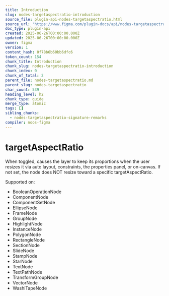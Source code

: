 ```yaml
---
title: Introduction
slug: nodes-targetaspectratio-introduction
source_file: plugin-api-nodes-targetaspectratio.html
source_url: 'https://www.figma.com/plugin-docs/api/nodes-targetaspectratio/'
doc_type: plugin-api
created: 2025-06-26T00:00:00.000Z
updated: 2025-06-26T00:00:00.000Z
owner: figma
version: 1
content_hash: 0f78b6b60bb6dfc6
token_count: 154
chunk_title: Introduction
chunk_slug: nodes-targetaspectratio-introduction
chunk_index: 0
chunk_of_total: 2
parent_file: nodes-targetaspectratio.md
parent_slug: nodes-targetaspectratio
char_count: 539
heading_level: h2
chunk_type: guide
merge_type: atomic
tags: []
sibling_chunks:
  - nodes-targetaspectratio-signature-remarks
compiler: noos-figma
---
```


# targetAspectRatio

When toggled, causes the layer to keep its proportions when the user resizes it via auto layout, constraints, the properties panel, or on-canvas.
If not set, the node does NOT resize toward a specific targetAspectRatio.

 Supported on:

- BooleanOperationNode
- ComponentNode
- ComponentSetNode
- EllipseNode
- FrameNode
- GroupNode
- HighlightNode
- InstanceNode
- PolygonNode
- RectangleNode
- SectionNode
- SlideNode
- StampNode
- StarNode
- TextNode
- TextPathNode
- TransformGroupNode
- VectorNode
- WashiTapeNode
